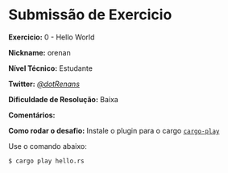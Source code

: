 # Submissão de Exercicio

**Exercicio:** 0 - Hello World

**Nickname:** orenan

**Nível Técnico:** Estudante

**Twitter:** [*@dotRenans*](https://twitter.com/dotRenans)

**Dificuldade de Resolução:** Baixa

**Comentários:**

**Como rodar o desafio:** Instale o plugin para o cargo [`cargo-play`](https://github.com/fanzeyi/cargo-play#install)

Use o comando abaixo:

```bash
$ cargo play hello.rs 
```